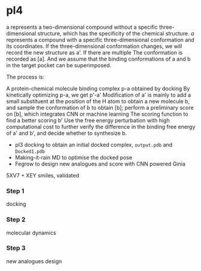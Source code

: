 # pl4

a represents a two-dimensional compound without a specific three-dimensional structure, which has the specificity of the chemical structure. *a* represents a compound with a specific three-dimensional conformation and its coordinates. If the three-dimensional conformation changes, we will record the new structure as a'. If there are multiple The conformation is recorded as [a]. And we assume that the binding conformations of a and b in the target pocket can be superimposed.

The process is:

A protein-chemical molecule binding complex p-a obtained by docking
By kinetically optimizing p-a, we get p'-a'
Modification of a' is mainly to add a small substituent at the position of the H atom to obtain a new molecule b, and sample the conformation of b to obtain [b]; perform a preliminary score on [b], which integrates CNN or machine learning The scoring function to find a better scoring b'
Use the free energy perturbation with high computational cost to further verify the difference in the binding free energy of a' and b', and decide whether to synthesize b.

- pl3 docking to obtain an initial docked complex, ```output.pdb``` and ```Docked1.pdb```
- Making-it-rain MD to optimise the docked pose
- Fegrow to design new analogues and score with CNN powered Ginia

5XV7 + XEY smiles, validated

### Step 1
docking

### Step 2
molecular dynamics

### Step 3
new analogues design

